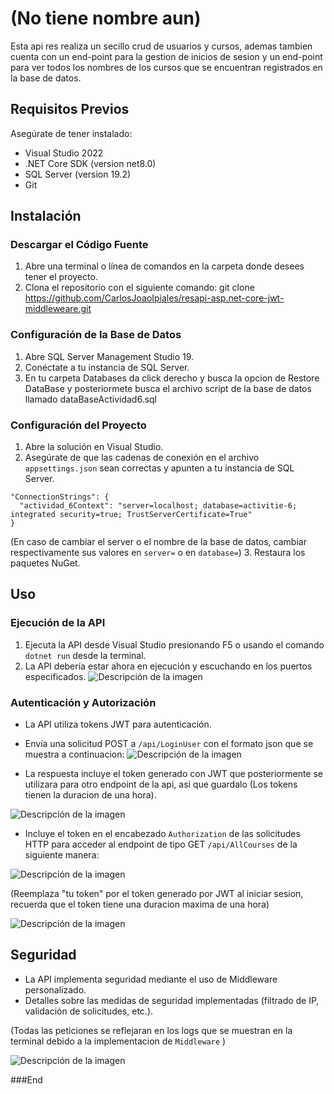 # (No tiene nombre aun)

Esta api res realiza un secillo crud de usuarios y cursos, ademas tambien cuenta con un end-point para la gestion de inicios de sesion y un end-point para ver todos los nombres de los cursos que se encuentran registrados en la base de datos.

## Requisitos Previos

Asegúrate de tener instalado:
- Visual Studio 2022
- .NET Core SDK (version net8.0)
- SQL Server (version 19.2)
- Git

## Instalación

### Descargar el Código Fuente

1. Abre una terminal o línea de comandos en la carpeta donde desees tener el proyecto.
2. Clona el repositorio con el siguiente comando:
git clone https://github.com/CarlosJoaoIpiales/resapi-asp.net-core-jwt-middleweare.git

### Configuración de la Base de Datos

1. Abre SQL Server Management Studio 19.
2. Conéctate a tu instancia de SQL Server.
3. En tu carpeta Databases da click derecho y busca la opcion de Restore DataBase y posteriormete busca el archivo script de la base de datos llamado dataBaseActividad6.sql

### Configuración del Proyecto

1. Abre la solución en Visual Studio.
2. Asegúrate de que las cadenas de conexión en el archivo `appsettings.json` sean correctas y apunten a tu instancia de SQL Server.
```
"ConnectionStrings": {
  "actividad_6Context": "server=localhost; database=activitie-6; integrated security=true; TrustServerCertificate=True"
}
```
(En caso de cambiar el server o el nombre de la base de datos, cambiar respectivamente sus valores en `server=` o en `database=`)
3. Restaura los paquetes NuGet.

## Uso

### Ejecución de la API

1. Ejecuta la API desde Visual Studio presionando F5 o usando el comando `dotnet run` desde la terminal.
2. La API debería estar ahora en ejecución y escuchando en los puertos especificados.
![Descripción de la imagen](https://i.ibb.co/9qpkjd4/Captura-de-pantalla-2023-12-03-160041.png)


### Autenticación y Autorización

- La API utiliza tokens JWT para autenticación.
- Envía una solicitud POST a `/api/LoginUser` con el formato json que se muestra a continuacion:
![Descripción de la imagen](https://i.ibb.co/hdR38Fh/Captura-de-pantalla-2023-12-03-160442.png)

- La respuesta incluye el token generado con JWT que posteriormente se utilizara para otro endpoint de la api, asi que guardalo (Los tokens tienen la duracion de una hora).

![Descripción de la imagen](https://i.ibb.co/PxXGDJ8/Captura-de-pantalla-2023-12-03-160807.png)

- Incluye el token en el encabezado `Authorization` de las solicitudes HTTP para acceder al endpoint de tipo  GET `/api/AllCourses` de la siguiente manera:

![Descripción de la imagen](https://i.ibb.co/qJVz98d/Captura-de-pantalla-2023-12-03-161354.png)

(Reemplaza "tu token" por el token generado por JWT al iniciar sesion, recuerda que el token tiene una duracion maxima de una hora)

![Descripción de la imagen](https://i.ibb.co/Y28K6t1/Captura-de-pantalla-2023-12-03-161745.png)


## Seguridad

- La API implementa seguridad mediante el uso de Middleware personalizado.
- Detalles sobre las medidas de seguridad implementadas (filtrado de IP, validación de solicitudes, etc.).

(Todas las peticiones se reflejaran en los logs que se muestran en la terminal debido a la implementacion de `Middleware` )

![Descripción de la imagen](https://i.ibb.co/mJtM0t8/Captura-de-pantalla-2023-12-03-161042.png)




###End
